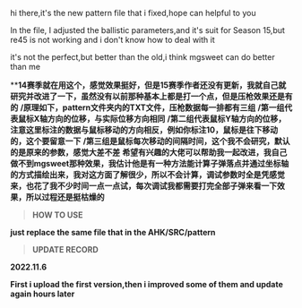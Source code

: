 hi there,it's the new pattern file that i fixed,hope can helpful to you

In the file, I adjusted the ballistic parameters,and it's suit for Season 15,but re45 is not working and i don't know how to deal with it

it's not the perfect,but better than the old,i think mgsweet can do better than me


****14赛季就在用这个，感觉效果挺好，但是15赛季作者还没有更新，我就自己就研究并改进了一下，虽然没有以前那种基本上都是打一个点，但是压枪效果还是有的**
**/原理如下，pattern文件夹内的TXT文件，压枪数据每一排都有三组**
**/第一组代表鼠标X轴方向的位移，与实际位移方向相同**
**/第二组代表鼠标Y轴方向的位移，注意这里标注的数据与鼠标移动的方向相反，例如你标注10，鼠标是往下移动的，这个要留意一下**
**/第三组是鼠标每次移动的间隔时间，这个我不会研究，默认的是原来的参数，感觉大差不差**
**希望有兴趣的大佬可以帮助我一起改进，我自己做不到mgsweet那种效果，我估计他是有一种方法能计算子弹落点并通过坐标轴的方式描绘出来，我对这方面了解很少，所以不会计算，调试参数时全是凭感觉来，也花了我不少时间一点一点试，每次调试我都需要打完全部子弹来看一下效果，所以过程还是挺枯燥的**


>**HOW TO USE**


**just replace the same file that in the AHK/SRC/pattern**



>**UPDATE RECORD**



**2022.11.6**


**First i upload the first version,then i improved some of them and update again hours later**
